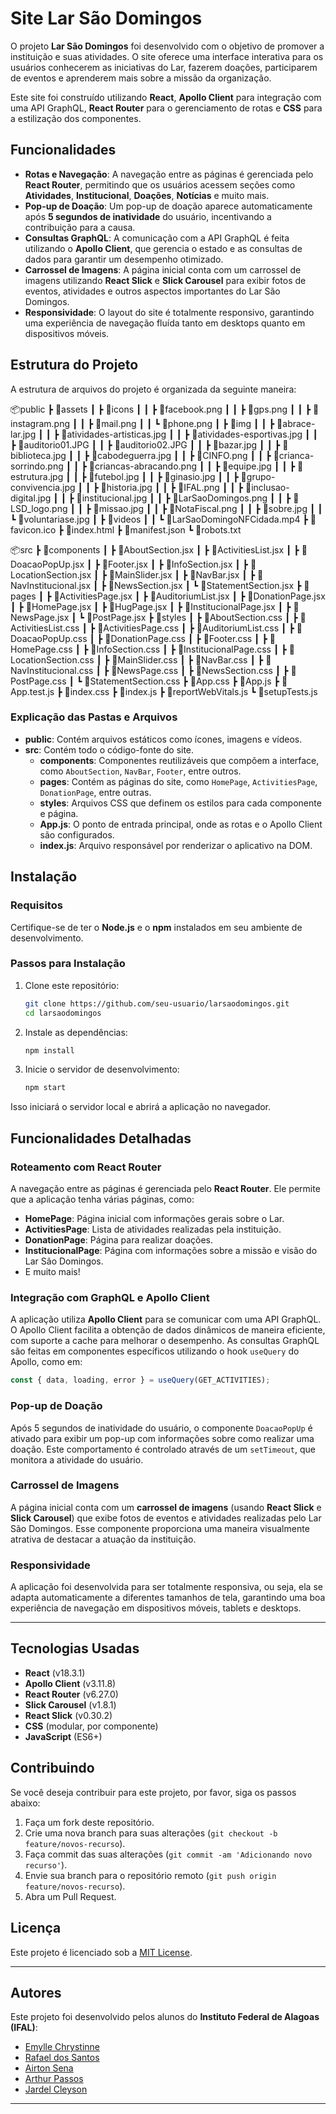 # Site Lar São Domingos

O projeto **Lar São Domingos** foi desenvolvido com o objetivo de promover a instituição e suas atividades. O site oferece uma interface interativa para os usuários conhecerem as iniciativas do Lar, fazerem doações, participarem de eventos e aprenderem mais sobre a missão da organização.

Este site foi construído utilizando **React**, **Apollo Client** para integração com uma API GraphQL, **React Router** para o gerenciamento de rotas e **CSS** para a estilização dos componentes.

## Funcionalidades

- **Rotas e Navegação**: A navegação entre as páginas é gerenciada pelo **React Router**, permitindo que os usuários acessem seções como **Atividades**, **Institucional**, **Doações**, **Notícias** e muito mais.
- **Pop-up de Doação**: Um pop-up de doação aparece automaticamente após **5 segundos de inatividade** do usuário, incentivando a contribuição para a causa.
- **Consultas GraphQL**: A comunicação com a API GraphQL é feita utilizando o **Apollo Client**, que gerencia o estado e as consultas de dados para garantir um desempenho otimizado.
- **Carrossel de Imagens**: A página inicial conta com um carrossel de imagens utilizando **React Slick** e **Slick Carousel** para exibir fotos de eventos, atividades e outros aspectos importantes do Lar São Domingos.
- **Responsividade**: O layout do site é totalmente responsivo, garantindo uma experiência de navegação fluída tanto em desktops quanto em dispositivos móveis.

## Estrutura do Projeto

A estrutura de arquivos do projeto é organizada da seguinte maneira:


📦public
┣ 📂assets
┃ ┣ 📂icons
┃ ┃ ┣ 📜facebook.png
┃ ┃ ┣ 📜gps.png
┃ ┃ ┣ 📜instagram.png
┃ ┃ ┣ 📜mail.png
┃ ┃ ┗ 📜phone.png
┃ ┣ 📂img
┃ ┃ ┣ 📜abrace-lar.jpg
┃ ┃ ┣ 📜atividades-artisticas.jpg
┃ ┃ ┣ 📜atividades-esportivas.jpg
┃ ┃ ┣ 📜auditorio01.JPG
┃ ┃ ┣ 📜auditorio02.JPG
┃ ┃ ┣ 📜bazar.jpg
┃ ┃ ┣ 📜biblioteca.jpg
┃ ┃ ┣ 📜cabodeguerra.jpg
┃ ┃ ┣ 📜CINFO.png
┃ ┃ ┣ 📜crianca-sorrindo.png
┃ ┃ ┣ 📜criancas-abracando.png
┃ ┃ ┣ 📜equipe.jpg
┃ ┃ ┣ 📜estrutura.jpg
┃ ┃ ┣ 📜futebol.jpg
┃ ┃ ┣ 📜ginasio.jpg
┃ ┃ ┣ 📜grupo-convivencia.jpg
┃ ┃ ┣ 📜historia.jpg
┃ ┃ ┣ 📜IFAL.png
┃ ┃ ┣ 📜inclusao-digital.jpg
┃ ┃ ┣ 📜institucional.jpg
┃ ┃ ┣ 📜LarSaoDomingos.png
┃ ┃ ┣ 📜LSD_logo.png
┃ ┃ ┣ 📜missao.jpg
┃ ┃ ┣ 📜NotaFiscal.png
┃ ┃ ┣ 📜sobre.jpg
┃ ┃ ┗ 📜voluntariase.jpg
┃ ┣ 📂videos
┃ ┃ ┗ 📜LarSaoDomingoNFCidada.mp4
┣ 📜favicon.ico
┣ 📜index.html
┣ 📜manifest.json
┗ 📜robots.txt

📦src
┣ 📂components
┃ ┣ 📜AboutSection.jsx
┃ ┣ 📜ActivitiesList.jsx
┃ ┣ 📜DoacaoPopUp.jsx
┃ ┣ 📜Footer.jsx
┃ ┣ 📜InfoSection.jsx
┃ ┣ 📜LocationSection.jsx
┃ ┣ 📜MainSlider.jsx
┃ ┣ 📜NavBar.jsx
┃ ┣ 📜NavInstitucional.jsx
┃ ┣ 📜NewsSection.jsx
┃ ┗ 📜StatementSection.jsx
┣ 📂pages
┃ ┣ 📜ActivitiesPage.jsx
┃ ┣ 📜AuditoriumList.jsx
┃ ┣ 📜DonationPage.jsx
┃ ┣ 📜HomePage.jsx
┃ ┣ 📜HugPage.jsx
┃ ┣ 📜InstitucionalPage.jsx
┃ ┣ 📜NewsPage.jsx
┃ ┗ 📜PostPage.jsx
┣ 📂styles
┃ ┣ 📜AboutSection.css
┃ ┣ 📜ActivitiesList.css
┃ ┣ 📜ActivitiesPage.css
┃ ┣ 📜AuditoriumList.css
┃ ┣ 📜DoacaoPopUp.css
┃ ┣ 📜DonationPage.css
┃ ┣ 📜Footer.css
┃ ┣ 📜HomePage.css
┃ ┣ 📜InfoSection.css
┃ ┣ 📜InstitucionalPage.css
┃ ┣ 📜LocationSection.css
┃ ┣ 📜MainSlider.css
┃ ┣ 📜NavBar.css
┃ ┣ 📜NavInstitucional.css
┃ ┣ 📜NewsPage.css
┃ ┣ 📜NewsSection.css
┃ ┣ 📜PostPage.css
┃ ┗ 📜StatementSection.css
┣ 📜App.css
┣ 📜App.js
┣ 📜App.test.js
┣ 📜index.css
┣ 📜index.js
┣ 📜reportWebVitals.js
┗ 📜setupTests.js


### Explicação das Pastas e Arquivos

- **public**: Contém arquivos estáticos como ícones, imagens e vídeos.
- **src**: Contém todo o código-fonte do site.
  - **components**: Componentes reutilizáveis que compõem a interface, como `AboutSection`, `NavBar`, `Footer`, entre outros.
  - **pages**: Contém as páginas do site, como `HomePage`, `ActivitiesPage`, `DonationPage`, entre outras.
  - **styles**: Arquivos CSS que definem os estilos para cada componente e página.
  - **App.js**: O ponto de entrada principal, onde as rotas e o Apollo Client são configurados.
  - **index.js**: Arquivo responsável por renderizar o aplicativo na DOM.

## Instalação

### Requisitos
Certifique-se de ter o **Node.js** e o **npm** instalados em seu ambiente de desenvolvimento.

### Passos para Instalação

1. Clone este repositório:
    ```bash
    git clone https://github.com/seu-usuario/larsaodomingos.git
    cd larsaodomingos
    ```

2. Instale as dependências:
    ```bash
    npm install
    ```

3. Inicie o servidor de desenvolvimento:
    ```bash
    npm start
    ```

Isso iniciará o servidor local e abrirá a aplicação no navegador.

## Funcionalidades Detalhadas

### **Roteamento com React Router**
A navegação entre as páginas é gerenciada pelo **React Router**. Ele permite que a aplicação tenha várias páginas, como:
- **HomePage**: Página inicial com informações gerais sobre o Lar.
- **ActivitiesPage**: Lista de atividades realizadas pela instituição.
- **DonationPage**: Página para realizar doações.
- **InstitucionalPage**: Página com informações sobre a missão e visão do Lar São Domingos.
- E muito mais!

### **Integração com GraphQL e Apollo Client**
A aplicação utiliza **Apollo Client** para se comunicar com uma API GraphQL. O Apollo Client facilita a obtenção de dados dinâmicos de maneira eficiente, com suporte a cache para melhorar o desempenho. As consultas GraphQL são feitas em componentes específicos utilizando o hook `useQuery` do Apollo, como em:

```javascript
const { data, loading, error } = useQuery(GET_ACTIVITIES);
```

### **Pop-up de Doação**
Após 5 segundos de inatividade do usuário, o componente `DoacaoPopUp` é ativado para exibir um pop-up com informações sobre como realizar uma doação. Este comportamento é controlado através de um `setTimeout`, que monitora a atividade do usuário.

### **Carrossel de Imagens**
A página inicial conta com um **carrossel de imagens** (usando **React Slick** e **Slick Carousel**) que exibe fotos de eventos e atividades realizadas pelo Lar São Domingos. Esse componente proporciona uma maneira visualmente atrativa de destacar a atuação da instituição.

### **Responsividade**
A aplicação foi desenvolvida para ser totalmente responsiva, ou seja, ela se adapta automaticamente a diferentes tamanhos de tela, garantindo uma boa experiência de navegação em dispositivos móveis, tablets e desktops.

---

## **Tecnologias Usadas**
- **React** (v18.3.1)
- **Apollo Client** (v3.11.8)
- **React Router** (v6.27.0)
- **Slick Carousel** (v1.8.1)
- **React Slick** (v0.30.2)
- **CSS** (modular, por componente)
- **JavaScript** (ES6+)

## **Contribuindo**
Se você deseja contribuir para este projeto, por favor, siga os passos abaixo:

1. Faça um fork deste repositório.
2. Crie uma nova branch para suas alterações (`git checkout -b feature/novos-recurso`).
3. Faça commit das suas alterações (`git commit -am 'Adicionando novo recurso'`).
4. Envie sua branch para o repositório remoto (`git push origin feature/novos-recurso`).
5. Abra um Pull Request.

## **Licença**
Este projeto é licenciado sob a [MIT License](LICENSE).

---

## **Autores**
Este projeto foi desenvolvido pelos alunos do **Instituto Federal de Alagoas (IFAL)**:

- [Emylle Chrystinne](https://github.com/EmyChrystinne)
- [Rafael dos Santos](https://github.com/uRaelM)
- [Airton Sena](mailto:assa2@aluno.ifal.edu.br)
- [Arthur Passos](https://github.com/thupassos)
- [Jardel Cleyson](https://github.com/jardelcleyson)

---
